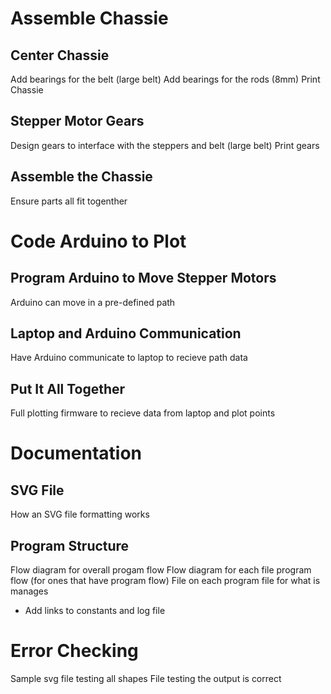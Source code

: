 # Assemble Chassie
## Center Chassie
Add bearings for the belt (large belt)
Add bearings for the rods (8mm)
Print Chassie

## Stepper Motor Gears
Design gears to interface with the steppers and belt (large belt)
Print gears

## Assemble the Chassie
Ensure parts all fit togenther

# Code Arduino to Plot
## Program Arduino to Move Stepper Motors
Arduino can move in a pre-defined path

## Laptop and Arduino Communication
Have Arduino communicate to laptop to recieve path data

## Put It All Together
Full plotting firmware to recieve data from laptop and plot points

# Documentation
## SVG File
How an SVG file formatting works

## Program Structure
Flow diagram for overall progam flow
Flow diagram for each file program flow (for ones that have program flow)
File on each program file for what is manages
- Add links to constants and log file

# Error Checking
Sample svg file testing all shapes
File testing the output is correct
